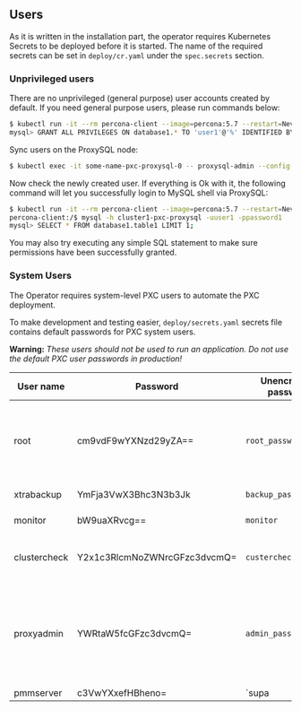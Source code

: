 Users
------------------------

As it is written in the installation part, the operator requires Kubernetes Secrets to be deployed before it is started. The name of the required secrets can be set in `deploy/cr.yaml` under the `spec.secrets` section.

### Unprivileged users

There are no unprivileged (general purpose) user accounts created by default. If you need general purpose users, please run commands below:
```bash
$ kubectl run -it --rm percona-client --image=percona:5.7 --restart=Never -- mysql -hcluster1-pxc-nodes -uroot -proot_password
mysql> GRANT ALL PRIVILEGES ON database1.* TO 'user1'@'%' IDENTIFIED BY 'password1';
```

Sync users on the ProxySQL node:
```bash
$ kubectl exec -it some-name-pxc-proxysql-0 -- proxysql-admin --config-file=/etc/proxysql-admin.cnf --syncusers
```

Now check the newly created user. If everything is Ok with it, the following command will let you successfully login to MySQL shell via ProxySQL:
```bash
$ kubectl run -it --rm percona-client --image=percona:5.7 --restart=Never -- bash -il
percona-client:/$ mysql -h cluster1-pxc-proxysql -uuser1 -ppassword1
mysql> SELECT * FROM database1.table1 LIMIT 1;
```
You may also try executing any simple SQL statement to make sure permissions have been successfully granted.

### System Users

The Operator requires system-level PXC users to automate the PXC deployment.

To make development and testing easier, `deploy/secrets.yaml` secrets file contains default passwords for PXC system users.


**Warning:** *These users should not be used to run an application. Do not use the default PXC user passwords in production!*

| User name      | Password             |Unencrypted password | Description                             |
|----------------|----------------------|---------------------|-----------------------------------------|
| root           | cm9vdF9wYXNzd29yZA== | `root_password`       | Database administrative user - should be used only for maintenance tasks |
| xtrabackup     | YmFja3VwX3Bhc3N3b3Jk | `backup_password`     | [User able to run backups](https://www.percona.com/doc/percona-xtrabackup/2.4/using_xtrabackup/privileges.html) |
| monitor        | bW9uaXRvcg==         | `monitor`             | [User for PMM agent](https://percona.github.io/percona-xtradb-cluster-operator/configure/users) |
| clustercheck   | Y2x1c3RlcmNoZWNrcGFzc3dvcmQ= | `custercheckpassword` | [User for liveness and readiness checks](http://galeracluster.com/documentation-webpages/monitoringthecluster.html) |
| proxyadmin     | YWRtaW5fcGFzc3dvcmQ= | `admin_password`      | ProxySQL administrative user who can be used [for adding new general purpose ProxySQL users](https://github.com/sysown/proxysql/wiki/Users-configuration#creating-a-new-user)|
| pmmserver      | c3VwYXxefHBheno= | `supa|^|pazz` | Used to access PMM Server |
